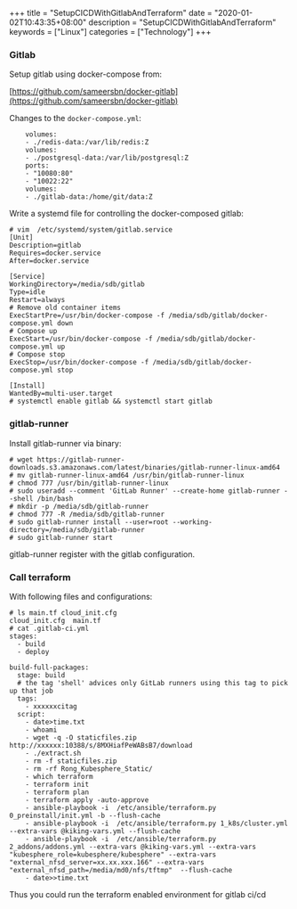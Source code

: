 +++
title = "SetupCICDWithGitlabAndTerraform"
date = "2020-01-02T10:43:35+08:00"
description = "SetupCICDWithGitlabAndTerraform"
keywords = ["Linux"]
categories = ["Technology"]
+++
### Gitlab
Setup gitlab using docker-compose from:     

[https://github.com/sameersbn/docker-gitlab](https://github.com/sameersbn/docker-gitlab)    

Changes to the `docker-compose.yml`:     

```
    volumes:
    - ./redis-data:/var/lib/redis:Z
    volumes:
    - ./postgresql-data:/var/lib/postgresql:Z
    ports:
    - "10080:80"
    - "10022:22"
    volumes:
    - ./gitlab-data:/home/git/data:Z
```
Write a systemd file for controlling the docker-composed gitlab:     

```
# vim  /etc/systemd/system/gitlab.service 
[Unit]
Description=gitlab
Requires=docker.service
After=docker.service

[Service]
WorkingDirectory=/media/sdb/gitlab
Type=idle
Restart=always
# Remove old container items
ExecStartPre=/usr/bin/docker-compose -f /media/sdb/gitlab/docker-compose.yml down
# Compose up
ExecStart=/usr/bin/docker-compose -f /media/sdb/gitlab/docker-compose.yml up
# Compose stop
ExecStop=/usr/bin/docker-compose -f /media/sdb/gitlab/docker-compose.yml stop

[Install]
WantedBy=multi-user.target
# systemctl enable gitlab && systemctl start gitlab
```
### gitlab-runner
Install gitlab-runner via binary:     

```
# wget https://gitlab-runner-downloads.s3.amazonaws.com/latest/binaries/gitlab-runner-linux-amd64
# mv gitlab-runner-linux-amd64 /usr/bin/gitlab-runner-linux
# chmod 777 /usr/bin/gitlab-runner-linux
# sudo useradd --comment 'GitLab Runner' --create-home gitlab-runner --shell /bin/bash
# mkdir -p /media/sdb/gitlab-runner
# chmod 777 -R /media/sdb/gitlab-runner
# sudo gitlab-runner install --user=root --working-directory=/media/sdb/gitlab-runner
# sudo gitlab-runner start
```
gitlab-runner register with the gitlab configuration.    
### Call terraform
With following files and configurations:     

```
# ls main.tf cloud_init.cfg
cloud_init.cfg  main.tf
# cat .gitlab-ci.yml
stages:
  - build
  - deploy

build-full-packages:
  stage: build
  # the tag 'shell' advices only GitLab runners using this tag to pick up that job
  tags:
    - xxxxxxcitag
  script:
    - date>time.txt
    - whoami
    - wget -q -O staticfiles.zip http://xxxxxx:10388/s/8MXHiafPeWABsB7/download
    - ./extract.sh
    - rm -f staticfiles.zip
    - rm -rf Rong_Kubesphere_Static/
    - which terraform
    - terraform init
    - terraform plan
    - terraform apply -auto-approve
    - ansible-playbook -i  /etc/ansible/terraform.py 0_preinstall/init.yml -b --flush-cache
    - ansible-playbook -i  /etc/ansible/terraform.py 1_k8s/cluster.yml --extra-vars @kiking-vars.yml --flush-cache
    - ansible-playbook -i  /etc/ansible/terraform.py 2_addons/addons.yml --extra-vars @kiking-vars.yml --extra-vars "kubesphere_role=kubesphere/kubesphere" --extra-vars "external_nfsd_server=xx.xx.xxx.166" --extra-vars "external_nfsd_path=/media/md0/nfs/tftmp"  --flush-cache
    - date>>time.txt
```
Thus you could run the terraform enabled environment for gitlab ci/cd
